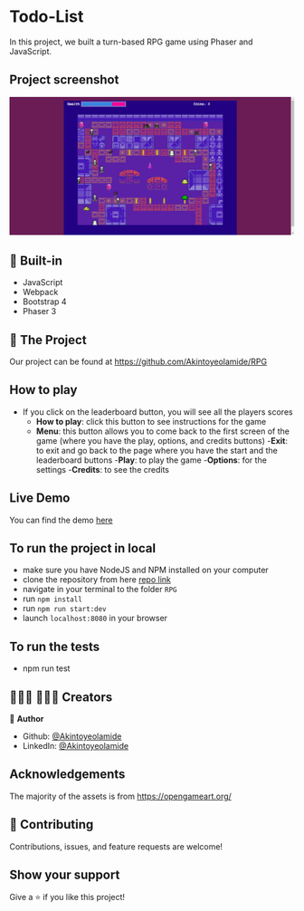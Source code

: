 # Todo-List
In this project, we built a turn-based RPG game using Phaser and JavaScript.

## Project screenshot
![screenshot](./screenshot.png)

## 🔨 Built-in

- JavaScript
- Webpack
- Bootstrap 4
- Phaser 3


## 🚀 The Project

Our project can be found at https://github.com/Akintoyeolamide/RPG

## How to play

- If you click on the leaderboard button, you will see all the players scores
    - **How to play**: click this button to see instructions for the game
    - **Menu**: this button allows you to come back to the first screen of the game (where you have the play, options, and credits buttons)
    -**Exit**: to exit and go back to the page where you have the start and the leaderboard buttons
    -**Play**: to play the game
    -**Options**: for the settings
    -**Credits**: to see the credits



## Live Demo

You can find the demo [here]('https://rawcdn.githack.com/AkintoyeOlamide/RPG/eb897aa6b625819c932c833a74b5edbbb42a3f9b/index.html')


## To run the project in local

- make sure you have NodeJS and NPM installed on your computer
- clone the repository from here [repo link](https://github.com/Akintoyeolamide/RPG)
- navigate in your terminal to the folder `RPG`
- run `npm install`
- run `npm run start:dev`
- launch `localhost:8080` in your browser

## To run the tests
- npm run test

## 👨🏽‍💻 👨🏿‍💻 Creators

👤 **Author**

- Github: [@Akintoyeolamide](https://github.com/Akintoyeolamide)
- LinkedIn: [@Akintoyeolamide](https://www.linkedin.com/in/Akintoye-olamide/)


## Acknowledgements

The majority of the assets is from https://opengameart.org/

## 🤝 Contributing

Contributions, issues, and feature requests are welcome!

## Show your support

Give a ⭐️ if you like this project!
